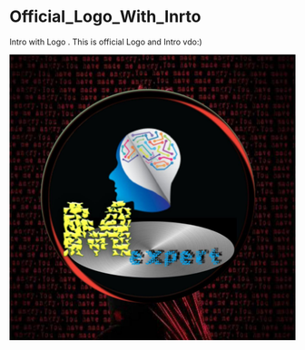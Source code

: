 # Official_Logo_With_Inrto
Intro with Logo . This is official Logo and Intro vdo:)

![photo_2022-03-01_17-53-21.jpg](https://github.com/mindexpert7546/Official_Logo_With_Inrto/blob/main/Main_Logo/photo_2022-03-01_17-53-21.jpg)

